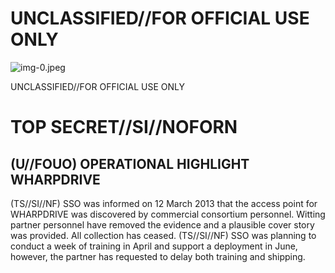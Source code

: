 # UNCLASSIFIED//FOR OFFICIAL USE ONLY 

![img-0.jpeg](img-0.jpeg)

UNCLASSIFIED//FOR OFFICIAL USE ONLY
# TOP SECRET//SI//NOFORN 

## (U//FOUO) OPERATIONAL HIGHLIGHT WHARPDRIVE

(TS//SI//NF) SSO was informed on 12 March 2013 that the access point for WHARPDRIVE was discovered by commercial consortium personnel. Witting partner personnel have removed the evidence and a plausible cover story was provided. All collection has ceased.
(TS//SI//NF) SSO was planning to conduct a week of training in April and support a deployment in June, however, the partner has requested to delay both training and shipping.
